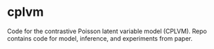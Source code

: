 # cplvm

Code for the contrastive Poisson latent variable model (CPLVM). Repo contains code for model, inference, and experiments from paper.